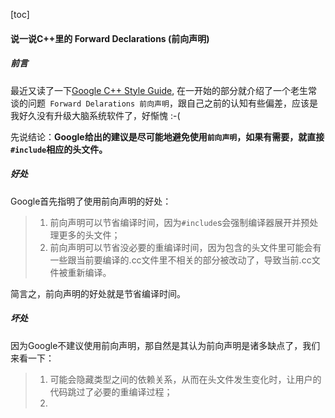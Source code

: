[toc]



#### 说一说C++里的 Forward Declarations (前向声明)

##### 前言

最近又读了一下[Google C++ Style Guide](https://google.github.io/styleguide/cppguide.html), 在一开始的部分就介绍了一个老生常谈的问题` Forward Delarations 前向声明`，跟自己之前的认知有些偏差，应该是我好久没有升级大脑系统软件了，好惭愧 :-(

先说结论：**Google给出的建议是尽可能地避免使用`前向声明`，如果有需要，就直接`#include`相应的头文件。**

##### 好处

Google首先指明了使用前向声明的好处：

> 1. 前向声明可以节省编译时间，因为`#include`s会强制编译器展开并预处理更多的头文件；
> 2. 前向声明可以节省没必要的重编译时间，因为包含的头文件里可能会有一些跟当前要编译的.cc文件里不相关的部分被改动了，导致当前.cc文件被重新编译。

简言之，前向声明的好处就是节省编译时间。

##### 坏处

因为Google不建议使用前向声明，那自然是其认为前向声明是诸多缺点了，我们来看一下：

>1. 可能会隐藏类型之间的依赖关系，从而在头文件发生变化时，让用户的代码跳过了必要的重编译过程；
>2. 
>
>
